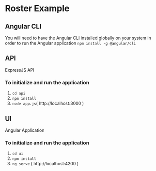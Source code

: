 # Roster Example

## Angular CLI
You will need to have the Angular CLI installed globally on your system in order to run the Angular application
`npm install -g @angular/cli`

## API
ExpressJS API
### To initialize and run the application
1. `cd api`
1. `npm install`
1. `node app.js`( http://localhost:3000 )

## UI
Angular Application
### To initialize and run the application
1. `cd ui`
1. `npm install`
1. `ng serve` ( http://localhost:4200 )
